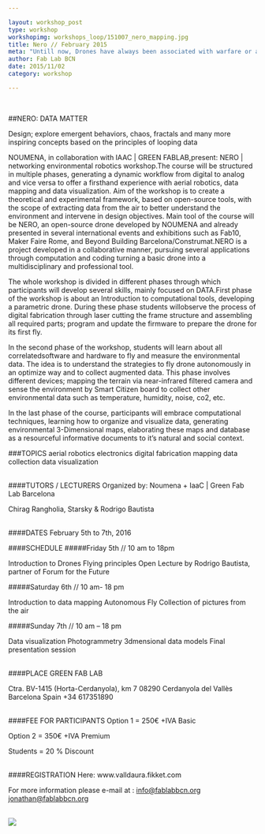 ```yaml
---

layout: workshop_post
type: workshop
workshopimg: workshops_loop/151007_nero_mapping.jpg
title: Nero // February 2015
meta: "Untill now, Drones have always been associated with warfare or as a military robot aircrafts. However these days drone technology is becoming more and more affordable and mainstream, making it ideal for a wide range of applied research applications.  Areal Robotic became a common tool for Construction Techniques, Photogrammetry, Transportation, Agriculture, Security and Rescue, Environmental research and many more applications. The aim of the workshop is to create a theoretical and experimental framework, based on open-source tools, with the scope of extracting data from the air to better understand the environment and intervene in design objectives"
author: Fab Lab BCN
date: 2015/11/02
category: workshop

---
```


<br>

##NERO: DATA MATTER

Design; explore emergent behaviors, chaos, fractals and many more inspiring concepts based on the principles of looping data

NOUMENA, in collaboration with IAAC | GREEN FABLAB,present: NERO | networking environmental robotics workshop.The course will be structured in multiple phases, generating a dynamic workflow from digital to analog and vice versa to offer a firsthand experience with aerial robotics, data mapping and data visualization. Aim of the workshop is to create a theoretical and experimental framework, based on open-source tools, with the scope of extracting data from the air to better understand the environment and intervene in design objectives. Main tool of the course will be NERO, an open-source drone developed by NOUMENA and already presented in several international events and exhibitions such as Fab10, Maker Faire Rome, and Beyond Building Barcelona/Construmat.NERO is a project developed in a collaborative manner, pursuing several applications through computation and coding turning a basic drone into a multidisciplinary and professional tool.

The whole workshop is divided in different phases through which participants will develop several skills, mainly focused on DATA.First phase of the workshop is about an Introduction to computational tools, developing a parametric drone. During these phase students willobserve the process of digital fabrication through laser cutting the frame structure and assembling all required parts; program and update the firmware to prepare the drone for its first fly.

In the second phase of the workshop, students will learn about all correlatedsoftware and hardware to fly and measure the environmental data.  The idea is to understand the strategies to fly drone autonomously in an optimize way and to collect augmented data. This phase involves different devices; mapping the terrain via near-infrared filtered camera and sense the environment by Smart Citizen board to collect other environmental data such as temperature, humidity, noise, co2, etc.

In the last phase of the course, participants will embrace computational techniques, learning how to organize and visualize data, generating environmental 3-Dimensional maps, elaborating these maps and database as a resourceful informative documents to it’s natural and social context.

###TOPICS
aerial robotics
electronics
digital fabrication
mapping
data collection
data visualization


<br>
####TUTORS / LECTURERS
Organized by: Noumena + IaaC | Green Fab Lab Barcelona

Chirag Rangholia, Starsky & Rodrigo Bautista


<br>
####DATES
February 5th to 7th, 2016

####SCHEDULE
#####Friday 5th // 10 am to 18pm

Introduction to Drones
Flying principles 
Open Lecture by Rodrigo Bautista, partner of Forum for the Future


#####Saturday 6th // 10 am- 18 pm

Introduction to data mapping
Autonomous Fly
Collection of pictures from the air


#####Sunday 7th // 10 am – 18 pm

Data visualization
Photogrammetry 
3dmensional data models
Final presentation session

<br>
####PLACE
GREEN FAB LAB

Ctra. BV-1415 (Horta-Cerdanyola), km 7 
08290 Cerdanyola del Vallès 
Barcelona 
Spain
+34 617351890 

<br>
####FEE FOR PARTICIPANTS
Option 1 = 250€ +IVA
Basic

Option 2 = 350€ +IVA
Premium

Students = 20 % Discount


<br>
####REGISTRATION 
Here:
www.valldaura.fikket.com

For more information please e-mail at :
info@fablabbcn.org
jonathan@fablabbcn.org



<br>

<img src="{{site.baseurl}}{{ site.url }}/img/workshops/workshops_loop/nero-2016-full.jpg">


